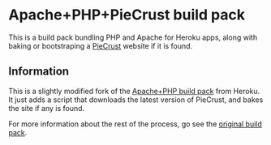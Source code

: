 Apache+PHP+PieCrust build pack
========================

This is a build pack bundling PHP and Apache for Heroku apps, along with baking
or bootstraping a [PieCrust][] website if it is found.

  [piecrust]: http://bolt80.com/piecrust


Information
-----------

This is a slightly modified fork of the [Apache+PHP build pack][1] from Heroku.
It just adds a script that downloads the latest version of PieCrust, and bakes
the site if any is found.

For more information about the rest of the process, go see the [original build
pack][1].


  [1]: https://github.com/heroku/heroku-buildpack-php


